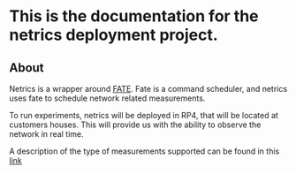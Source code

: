 # This is the documentation for the netrics deployment project.


## About

Netrics is a wrapper around [FATE](https://github.com/chicago-cdac/fate).
Fate is a command scheduler, and netrics uses fate to schedule network related
measurements.


To run experiments, netrics will be deployed in RP4, that will be located at 
customers houses. This will provide us with the ability to observe the network
in real time.


A description of the type of measurements supported can be found in this [link](docs/measurements.md)
